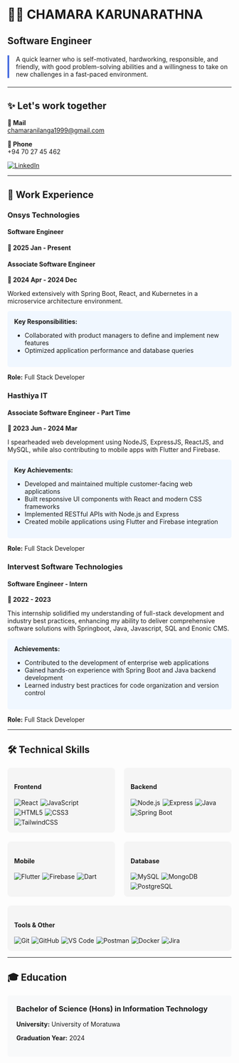 # 👨‍💻 CHAMARA KARUNARATHNA

## Software Engineer

<div style="border-left: 4px solid #4a6ee0; padding-left: 15px; margin: 20px 0;">
A quick learner who is self-motivated, hardworking, responsible, and friendly, with good problem-solving abilities and a willingness to take on new challenges in a fast-paced environment.
</div>

---

## ✨ Let's work together

**📧 Mail**  
chamaranilanga1999@gmail.com

**📱 Phone**  
+94 70 27 45 462

<div style="display: flex; gap: 15px; margin-top: 10px;">
<a href="#"><img src="https://img.shields.io/badge/LinkedIn-0077B5?style=for-the-badge&logo=linkedin&logoColor=white" alt="LinkedIn"></a>
</div>

---

## 💼 Work Experience

### Onsys Technologies

#### Software Engineer
**📅 2025 Jan -  Present**

#### Associate Software Engineer
**📅 2024 Apr - 2024 Dec**

Worked extensively with Spring Boot, React, and Kubernetes in a microservice architecture environment.

<div style="background-color: #f0f7ff; border-radius: 5px; padding: 15px; margin: 10px 0;">
<strong>Key Responsibilities:</strong>
<ul>
<li>Collaborated with product managers to define and implement new features</li>
<li>Optimized application performance and database queries</li>
</ul>
</div>

**Role:** Full Stack Developer

### Hasthiya IT

#### Associate Software Engineer - Part Time
**📅 2023 Jun - 2024 Mar**

I spearheaded web development using NodeJS, ExpressJS, ReactJS, and MySQL, while also contributing to mobile apps with Flutter and Firebase.

<div style="background-color: #f0f7ff; border-radius: 5px; padding: 15px; margin: 10px 0;">
<strong>Key Achievements:</strong>
<ul>
<li>Developed and maintained multiple customer-facing web applications</li>
<li>Built responsive UI components with React and modern CSS frameworks</li>
<li>Implemented RESTful APIs with Node.js and Express</li>
<li>Created mobile applications using Flutter and Firebase integration</li>
</ul>
</div>

**Role:** Full Stack Developer

### Intervest Software Technologies

#### Software Engineer - Intern
**📅 2022 - 2023**

This internship solidified my understanding of full-stack development and industry best practices, enhancing my ability to deliver comprehensive software solutions with Springboot, Java, Javascript, SQL and Enonic CMS.

<div style="background-color: #f0f7ff; border-radius: 5px; padding: 15px; margin: 10px 0;">
<strong>Achievements:</strong>
<ul>
<li>Contributed to the development of enterprise web applications</li>
<li>Gained hands-on experience with Spring Boot and Java backend development</li>
<li>Learned industry best practices for code organization and version control</li>
</ul>
</div>

**Role:** Full Stack Developer

---

## 🛠️ Technical Skills

<div style="display: grid; grid-template-columns: repeat(2, 1fr); gap: 20px; margin: 20px 0;">

<div style="background-color: #f5f5f5; border-radius: 8px; padding: 15px;">
<h4>Frontend</h4>
<div style="display: flex; flex-wrap: wrap; gap: 5px;">
<img src="https://img.shields.io/badge/React-20232A?style=for-the-badge&logo=react&logoColor=61DAFB" alt="React">
<img src="https://img.shields.io/badge/JavaScript-F7DF1E?style=for-the-badge&logo=javascript&logoColor=black" alt="JavaScript">
<img src="https://img.shields.io/badge/HTML5-E34F26?style=for-the-badge&logo=html5&logoColor=white" alt="HTML5">
<img src="https://img.shields.io/badge/CSS3-1572B6?style=for-the-badge&logo=css3&logoColor=white" alt="CSS3">
<img src="https://img.shields.io/badge/Tailwind_CSS-38B2AC?style=for-the-badge&logo=tailwind-css&logoColor=white" alt="TailwindCSS">
</div>
</div>

<div style="background-color: #f5f5f5; border-radius: 8px; padding: 15px;">
<h4>Backend</h4>
<div style="display: flex; flex-wrap: wrap; gap: 5px;">
<img src="https://img.shields.io/badge/Node.js-43853D?style=for-the-badge&logo=node.js&logoColor=white" alt="Node.js">
<img src="https://img.shields.io/badge/Express.js-404D59?style=for-the-badge&logo=express&logoColor=white" alt="Express">
<img src="https://img.shields.io/badge/Java-ED8B00?style=for-the-badge&logo=java&logoColor=white" alt="Java">
<img src="https://img.shields.io/badge/Spring-6DB33F?style=for-the-badge&logo=spring&logoColor=white" alt="Spring Boot">
</div>
</div>

<div style="background-color: #f5f5f5; border-radius: 8px; padding: 15px;">
<h4>Mobile</h4>
<div style="display: flex; flex-wrap: wrap; gap: 5px;">
<img src="https://img.shields.io/badge/Flutter-02569B?style=for-the-badge&logo=flutter&logoColor=white" alt="Flutter">
<img src="https://img.shields.io/badge/Firebase-FFCA28?style=for-the-badge&logo=firebase&logoColor=black" alt="Firebase">
<img src="https://img.shields.io/badge/Dart-0175C2?style=for-the-badge&logo=dart&logoColor=white" alt="Dart">
</div>
</div>

<div style="background-color: #f5f5f5; border-radius: 8px; padding: 15px;">
<h4>Database</h4>
<div style="display: flex; flex-wrap: wrap; gap: 5px;">
<img src="https://img.shields.io/badge/MySQL-005C84?style=for-the-badge&logo=mysql&logoColor=white" alt="MySQL">
<img src="https://img.shields.io/badge/MongoDB-4EA94B?style=for-the-badge&logo=mongodb&logoColor=white" alt="MongoDB">
<img src="https://img.shields.io/badge/PostgreSQL-316192?style=for-the-badge&logo=postgresql&logoColor=white" alt="PostgreSQL">
</div>
</div>

</div>

<div style="background-color: #f5f5f5; border-radius: 8px; padding: 15px; margin-top: 20px;">
<h4>Tools & Other</h4>
<div style="display: flex; flex-wrap: wrap; gap: 5px;">
<img src="https://img.shields.io/badge/Git-F05032?style=for-the-badge&logo=git&logoColor=white" alt="Git">
<img src="https://img.shields.io/badge/GitHub-100000?style=for-the-badge&logo=github&logoColor=white" alt="GitHub">
<img src="https://img.shields.io/badge/Visual_Studio_Code-0078D4?style=for-the-badge&logo=visual%20studio%20code&logoColor=white" alt="VS Code">
<img src="https://img.shields.io/badge/Postman-FF6C37?style=for-the-badge&logo=Postman&logoColor=white" alt="Postman">
<img src="https://img.shields.io/badge/Docker-2CA5E0?style=for-the-badge&logo=docker&logoColor=white" alt="Docker">
<img src="https://img.shields.io/badge/Jira-0052CC?style=for-the-badge&logo=Jira&logoColor=white" alt="Jira">
</div>
</div>

---

## 🎓 Education

<div style="background-color: #f8f9fa; border-radius: 5px; padding: 20px; margin: 20px 0;">
<h3 style="margin-top: 0;">Bachelor of Science (Hons) in Information Technology</h3>
<p><strong>University:</strong> University of Moratuwa</p>
<p><strong>Graduation Year:</strong> 2024</p>
</div>

